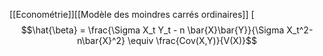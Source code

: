 [[Econométrie]][[Modèle des moindres carrés ordinaires]]
[
$$\hat{\beta} = \frac{\Sigma X_t Y_t -  n \bar{X}\bar{Y}}{\Sigma X_t^2-n\bar{X}^2} \equiv \frac{Cov(X,Y)}{V(X)}$$

